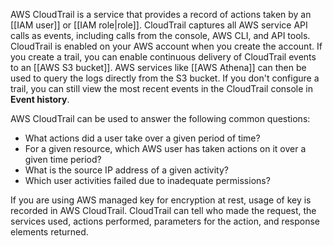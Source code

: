 AWS CloudTrail is a service that provides a record of actions taken by an [[IAM user]] or [[IAM role|role]]. CloudTrail captures all AWS service API calls as events, including calls from the console, AWS CLI, and API tools. CloudTrail is enabled on your AWS account when you create the account. If you create a trail, you can enable continuous delivery of CloudTrail events to an [[AWS S3 bucket]]. AWS services like [[AWS Athena]] can then be used to query the logs directly from the S3 bucket. If you don't configure a trail, you can still view the most recent events in the CloudTrail console in **Event history**.

AWS CloudTrail can be used to answer the following common questions:

- What actions did a user take over a given period of time?
- For a given resource, which AWS user has taken actions on it over a given time period?
- What is the source IP address of a given activity?
- Which user activities failed due to inadequate permissions?

If you are using AWS managed key for encryption at rest, usage of key is recorded in AWS CloudTrail. CloudTrail can tell who made the request, the services used, actions performed, parameters for the action, and response elements returned.


